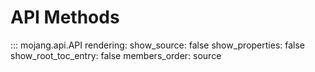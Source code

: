 # API Methods

::: mojang.api.API
    rendering:
        show_source: false
        show_properties: false
        show_root_toc_entry: false
        members_order: source